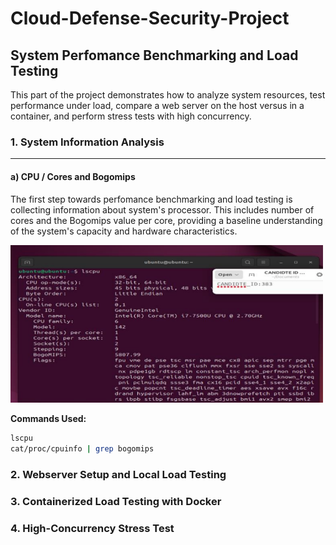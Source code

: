 # Cloud-Defense-Security-Project

## System Perfomance Benchmarking and Load Testing
This part of the project demonstrates how to analyze system resources, test performance under load, compare a web server on the host versus in a container, and perform stress tests with high concurrency.

### 1. System Information Analysis
--- 
#### a) CPU / Cores and Bogomips
The first step towards perfomance benchmarking and load testing is collecting information about system's processor. This includes number of cores and the Bogomips value per core, providing a baseline understanding of the system's capacity and hardware characteristics.

<img src="images/CPU-Information(lscpu).png" alt="CPU Information" width="500"/>


**Commands Used:**
```bash
lscpu
cat/proc/cpuinfo | grep bogomips

````




### 2. Webserver Setup and Local Load Testing

### 3. Containerized Load Testing with Docker

### 4. High-Concurrency Stress Test
